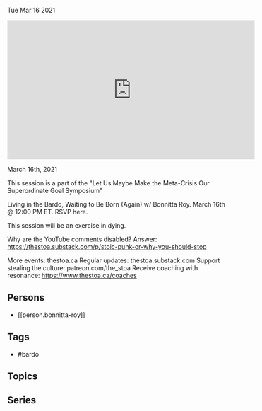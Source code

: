



Tue Mar 16 2021

<iframe width="560" height="315" src="https://www.youtube.com/embed/0DqjvXcDk9E" title="Living in the Bardo, Waiting to Be Born (Again) w/ Bonnitta Roy" frameborder="0" allow="accelerometer; autoplay; clipboard-write; encrypted-media; gyroscope; picture-in-picture" allowfullscreen ></iframe>

March 16th, 2021

This session is a part of the "Let Us Maybe Make the Meta-Crisis Our Superordinate Goal Symposium"

Living in the Bardo, Waiting to Be Born (Again) w/ Bonnitta Roy. March 16th @ 12:00 PM ET. RSVP here.

This session will be an exercise in dying.

Why are the YouTube comments disabled? Answer: https://thestoa.substack.com/p/stoic-punk-or-why-you-should-stop

More events: thestoa.ca
Regular updates: thestoa.substack.com
Support stealing the culture: patreon.com/the_stoa
Receive coaching with resonance: https://www.thestoa.ca/coaches

## Persons

- [[person.bonnitta-roy]]

## Tags

- #bardo

## Topics



## Series



